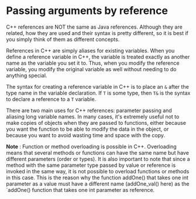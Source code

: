 # Passing arguments by reference

C++ references are NOT the same as Java references. Although they are related, 
how they are used and their syntax is pretty different, so it is best if you 
simply think of them as different concepts.

References in C++ are simply aliases for existing variables. When you define a 
reference variable in C++, the variable is treated exactly as another name as 
the variable you set it to. Thus, when you modify the reference variable, you 
modify the original variable as well without needing to do anything special.

The syntax for creating a reference variable in C++ is to place an `&` after the 
type name in the variable declaration. If `T` is some type, then `T&` is the 
syntax to declare a reference to a `T` variable.

There are two main uses for C++ references: parameter passing and aliasing long 
variable names. In many cases, it's extremely useful not to make copies of 
objects when they are passed to functions, either because you want the function 
to be able to modify the data in the object, or because you want to avoid 
wasting time and space with the copy.

**Note** : Function or method overloading is possible in C++. Overloading means 
that several methods or functions can have the same name but have different 
parameters (order or types). It is also important to note that since a method 
with the same parameter type passed by value or reference is invoked in the same 
way, it is not possible to overload functions or methods in this case. This is 
the reason why the function addOne() that takes one int parameter as a value 
must have a different name (addOne_val() here) as the `addOne() function that 
takes one int parameter as reference.